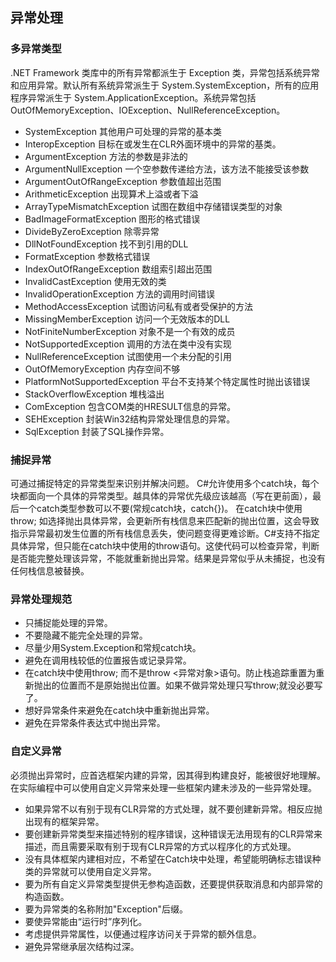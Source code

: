 ## 异常处理

### 多异常类型
.NET Framework 类库中的所有异常都派生于 Exception 类，异常包括系统异常和应用异常。默认所有系统异常派生于 System.SystemException，所有的应用程序异常派生于 System.ApplicationException。系统异常包括 OutOfMemoryException、IOException、NullReferenceException。

- SystemException   其他用户可处理的异常的基本类 
- InteropException   目标在或发生在CLR外面环境中的异常的基类。
- ArgumentException   方法的参数是非法的 
- ArgumentNullException   一个空参数传递给方法，该方法不能接受该参数 
- ArgumentOutOfRangeException   参数值超出范围 
- ArithmeticException   出现算术上溢或者下溢 
- ArrayTypeMismatchException   试图在数组中存储错误类型的对象 
- BadImageFormatException   图形的格式错误 
- DivideByZeroException   除零异常 
- DllNotFoundException   找不到引用的DLL 
- FormatException   参数格式错误 
- IndexOutOfRangeException   数组索引超出范围 
- InvalidCastException  使用无效的类 
- InvalidOperationException   方法的调用时间错误 
- MethodAccessException   试图访问私有或者受保护的方法 
- MissingMemberException   访问一个无效版本的DLL 
- NotFiniteNumberException   对象不是一个有效的成员 
- NotSupportedException   调用的方法在类中没有实现 
- NullReferenceException   试图使用一个未分配的引用 
- OutOfMemoryException   内存空间不够 
- PlatformNotSupportedException   平台不支持某个特定属性时抛出该错误 
- StackOverflowException   堆栈溢出
- ComException   包含COM类的HRESULT信息的异常。
- SEHException   封装Win32结构异常处理信息的异常。
- SqlException   封装了SQL操作异常。

### 捕捉异常
可通过捕捉特定的异常类型来识别并解决问题。 C#允许使用多个catch块，每个块都面向一个具体的异常类型。越具体的异常优先级应该越高（写在更前面），最后一个catch类型参数可以不要(常规catch块，catch{})。
在catch块中使用throw; 如选择抛出具体异常，会更新所有栈信息来匹配新的抛出位置，这会导致指示异常最初发生位置的所有栈信息丢失，使问题变得更难诊断。C#支持不指定具体异常，但只能在catch块中使用的throw语句。这使代码可以检查异常，判断是否能完整处理该异常，不能就重新抛出异常。结果是异常似乎从未捕捉，也没有任何栈信息被替换。

### 异常处理规范
- 只捕捉能处理的异常。
- 不要隐藏不能完全处理的异常。
- 尽量少用System.Exception和常规catch块。
- 避免在调用栈较低的位置报告或记录异常。
- 在catch块中使用throw; 而不是throw <异常对象>语句。防止栈追踪重置为重新抛出的位置而不是原始抛出位置。如果不做异常处理只写throw;就没必要写了。
- 想好异常条件来避免在catch块中重新抛出异常。
- 避免在异常条件表达式中抛出异常。

### 自定义异常
必须抛出异常时，应首选框架内建的异常，因其得到构建良好，能被很好地理解。在实际编程中可以使用自定义异常来处理一些框架内建未涉及的一些异常处理。
- 如果异常不以有别于现有CLR异常的方式处理，就不要创建新异常。相反应抛出现有的框架异常。
- 要创建新异常类型来描述特别的程序错误，这种错误无法用现有的CLR异常来描述，而且需要采取有别于现有CLR异常的方式以程序化的方式处理。
- 没有具体框架内建相对应，不希望在Catch块中处理，希望能明确标志错误种类的异常就可以使用自定义异常。
- 要为所有自定义异常类型提供无参构造函数，还要提供获取消息和内部异常的构造函数。
- 要为异常类的名称附加"Exception"后缀。
- 要使异常能由“运行时”序列化。
- 考虑提供异常属性，以便通过程序访问关于异常的额外信息。
- 避免异常继承层次结构过深。



